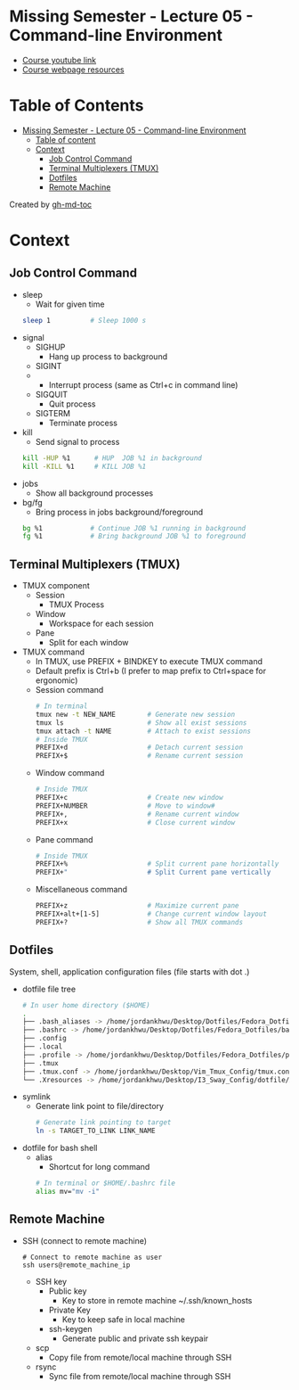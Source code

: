 # Missing Semester - Lecture 05 - Command-line Environment
- [Course youtube link](https://www.youtube.com/redirect?event=video_description&redir_token=QUFFLUhqbW1IVEtzaFZmRVk3T3lrMWg1bGt2UjFnUGtld3xBQ3Jtc0ttWTM0a3VieTQwOWhIUWx3bHB2ME42aXpRdU9HNkd6Ml9ScEp5QkZJQU5HVGhOQ1NXZjdJNHphREsxYmRHQS1rVE9ZMVdhaEkzdVlWMjNMUldpWVFRSUtkak1Nd1RLMWxKbzRYY29ZQmRhSmcyb3Rxbw&q=https%3A%2F%2Fmissing.csail.mit.edu%2F2020%2Fcommand-line%3F)
- [Course webpage resources](https://missing.csail.mit.edu/2020/command-line/)

Table of Contents
=================

* [Missing Semester - Lecture 05 - Command-line Environment](#missing-semester---lecture-05---command-line-environment)
   * [Table of content](#table-of-content)
   * [Context](#context)
      * [Job Control Command](#job-control-command)
      * [Terminal Multiplexers (TMUX)](#terminal-multiplexers-tmux)
      * [Dotfiles](#dotfiles)
      * [Remote Machine](#remote-machine)

Created by [gh-md-toc](https://github.com/ekalinin/github-markdown-toc)

# Context

## Job Control Command
- sleep
    - Wait for given time
    ```bash
    sleep 1          # Sleep 1000 s
    ```
- signal
    - SIGHUP
        - Hang up process to background
    - SIGINT
    -   - Interrupt process (same as Ctrl+c in command line)
    - SIGQUIT
        - Quit process
    - SIGTERM
        - Terminate process
- kill
    - Send signal to process
   ```bash
   kill -HUP %1      # HUP  JOB %1 in background
   kill -KILL %1     # KILL JOB %1
   ```
- jobs
    - Show all background processes
- bg/fg
    - Bring process in jobs background/foreground
    ```bash
    bg %1            # Continue JOB %1 running in background
    fg %1            # Bring background JOB %1 to foreground
    ```

## Terminal Multiplexers (TMUX)
- TMUX component
    - Session
        - TMUX Process
    - Window
        - Workspace for each session
    - Pane
        - Split for each window
- TMUX command
    - In TMUX, use PREFIX + BINDKEY to execute TMUX command
    - Default prefix is Ctrl+b (I prefer to map prefix to Ctrl+space for ergonomic)
    - Session command
        ```bash
        # In terminal
        tmux new -t NEW_NAME        # Generate new session
        tmux ls                     # Show all exist sessions
        tmux attach -t NAME         # Attach to exist sessions
        # Inside TMUX
        PREFIX+d                    # Detach current session
        PREFIX+$                    # Rename current session
        ```
    - Window command
        ```bash
        # Inside TMUX
        PREFIX+c                    # Create new window
        PREFIX+NUMBER               # Move to window#
        PREFIX+,                    # Rename current window
        PREFIX+x                    # Close current window
        ```
    - Pane command
        ```bash
        # Inside TMUX
        PREFIX+%                    # Split current pane horizontally
        PREFIX+"                    # Split Current pane vertically
        ```
    - Miscellaneous command
        ```bash
        PREFIX+z                    # Maximize current pane
        PREFIX+alt+[1-5]            # Change current window layout
        PREFIX+?                    # Show all TMUX commands
        ```

## Dotfiles
System, shell, application configuration files (file starts with dot .)
- dotfile file tree
    ```bash
    # In user home directory ($HOME)
    .
    ├── .bash_aliases -> /home/jordankhwu/Desktop/Dotfiles/Fedora_Dotfiles/bash_aliases
    ├── .bashrc -> /home/jordankhwu/Desktop/Dotfiles/Fedora_Dotfiles/bashrc
    ├── .config
    ├── .local
    ├── .profile -> /home/jordankhwu/Desktop/Dotfiles/Fedora_Dotfiles/profile
    ├── .tmux
    ├── .tmux.conf -> /home/jordankhwu/Desktop/Vim_Tmux_Config/tmux.conf
    └── .Xresources -> /home/jordankhwu/Desktop/I3_Sway_Config/dotfile/Xresources
    ```
- symlink
    - Generate link point to file/directory
        ```bash
        # Generate link pointing to target
        ln -s TARGET_TO_LINK LINK_NAME
        ```
- dotfile for bash shell
    - alias
        - Shortcut for long command
        ```bash
        # In terminal or $HOME/.bashrc file
        alias mv="mv -i"
        ```

## Remote Machine
- SSH (connect to remote machine)
    ```
    # Connect to remote machine as user
    ssh users@remote_machine_ip
    ```
    - SSH key
        - Public key
            - Key to store in remote machine ~/.ssh/known_hosts
        - Private Key
            - Key to keep safe in local machine
        - ssh-keygen
            - Generate public and private ssh keypair
    - scp
        - Copy file from remote/local machine through SSH
    - rsync
        - Sync file from remote/local machine through SSH
